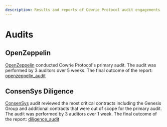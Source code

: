 ```yaml
---
description: Results and reports of Cowrie Protocol audit engagements
---
```


# Audits

## OpenZeppelin

[OpenZeppelin](https://openzeppelin.com/security-audits/) conducted Cowrie Protocol's primary audit. The audit was performed by 3 auditors over 5 weeks. The final outcome of the report: [openzeppelin\_audit](https://blog.openzeppelin.com/cowrie-protocol-audit/)

## ConsenSys Diligence

[ConsenSys](https://consensys.net/diligence/) audit reviewed the most critical contracts including the Genesis Group and additional contracts that were out of scope for the primary audit. The audit was performed by 3 auditors over 1 week. The final outcome of the report: [diligence\_audit](https://consensys.net/diligence/audits/private/ry1ns1eecf8a2h)

